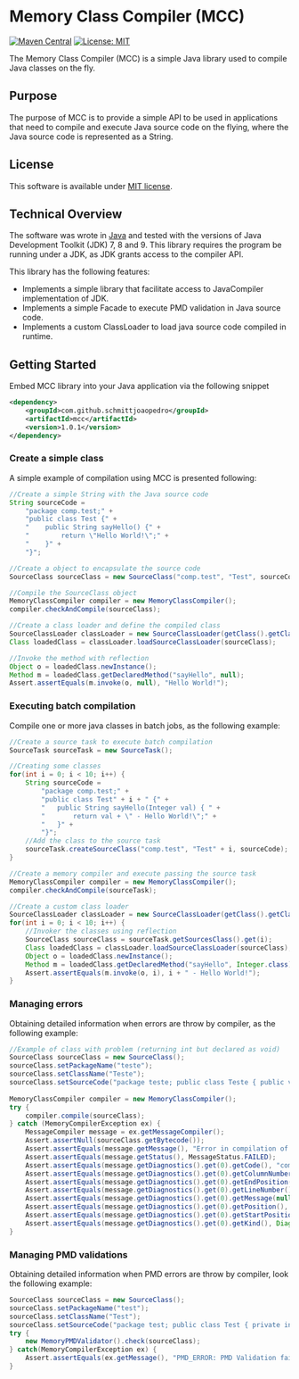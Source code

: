 # Memory Class Compiler (MCC)

[![Maven Central](https://maven-badges.herokuapp.com/maven-central/com.github.schmittjoaopedro/mcc/badge.svg?style=flat)](http://mvnrepository.com/artifact/com.github.schmittjoaopedro/mcc)
[![License: MIT](https://img.shields.io/badge/License-MIT-yellow.svg)](https://opensource.org/licenses/MIT)

The Memory Class Compiler (MCC) is a simple Java library used to compile Java classes on the fly.

## Purpose

The purpose of MCC is to provide a simple API to be used in applications that need to compile and execute Java source code on the flying, where the Java source code is represented as a String.

## License

This software is available under [MIT license](https://opensource.org/licenses/MIT).

## Technical Overview

The software was wrote in [Java](http://www.oracle.com/technetwork/java/javase/downloads/jdk9-downloads-3848520.html) and tested with the versions of Java Development Toolkit (JDK) 7, 8 and 9. This library requires the program be running under a JDK, as JDK grants access to the compiler API.

This library has the following features:
*	Implements a simple library that facilitate access to JavaCompiler implementation of JDK.
*	Implements a simple Facade to execute PMD validation in Java source code.
*	Implements a custom ClassLoader to load java source code compiled in runtime.

## Getting Started

Embed MCC library into your Java application via the following snippet
```xml
<dependency>
    <groupId>com.github.schmittjoaopedro</groupId>
    <artifactId>mcc</artifactId>
    <version>1.0.1</version>
</dependency>
```

### Create a simple class

A simple example of compilation using MCC is presented following:

```java
//Create a simple String with the Java source code
String sourceCode = 
	"package comp.test;" +
	"public class Test {" + 
	"    public String sayHello() {" +
	"        return \"Hello World!\";" +
	"    }" +
	"}";

//Create a object to encapsulate the source code
SourceClass sourceClass = new SourceClass("comp.test", "Test", sourceCode);

//Compile the SourceClass object
MemoryClassCompiler compiler = new MemoryClassCompiler();
compiler.checkAndCompile(sourceClass);

//Create a class loader and define the compiled class
SourceClassLoader classLoader = new SourceClassLoader(getClass().getClassLoader());
Class loadedClass = classLoader.loadSourceClassLoader(sourceClass);

//Invoke the method with reflection
Object o = loadedClass.newInstance();
Method m = loadedClass.getDeclaredMethod("sayHello", null);
Assert.assertEquals(m.invoke(o, null), "Hello World!");
```

### Executing batch compilation

Compile one or more java classes in batch jobs, as the following example:

```java
//Create a source task to execute batch compilation
SourceTask sourceTask = new SourceTask();

//Creating some classes
for(int i = 0; i < 10; i++) {
	String sourceCode = 
		"package comp.test;" + 
		"public class Test" + i + " {" +
		"	public String sayHello(Integer val) { " +
		"		return val + \" - Hello World!\";" +
		"	}" +
		"}";
	//Add the class to the source task
	sourceTask.createSourceClass("comp.test", "Test" + i, sourceCode);
}

//Create a memory compiler and execute passing the source task
MemoryClassCompiler compiler = new MemoryClassCompiler();
compiler.checkAndCompile(sourceTask);

//Create a custom class loader
SourceClassLoader classLoader = new SourceClassLoader(getClass().getClassLoader());
for(int i = 0; i < 10; i++) {
	//Invoker the classes using reflection
	SourceClass sourceClass = sourceTask.getSourcesClass().get(i);
	Class loadedClass = classLoader.loadSourceClassLoader(sourceClass);
	Object o = loadedClass.newInstance();
	Method m = loadedClass.getDeclaredMethod("sayHello", Integer.class);
	Assert.assertEquals(m.invoke(o, i), i + " - Hello World!");
}
```

### Managing errors

Obtaining detailed information when errors are throw by compiler, as the following example:

```java
//Example of class with problem (returning int but declared as void)
SourceClass sourceClass = new SourceClass();
sourceClass.setPackageName("teste");
sourceClass.setClassName("Teste");
sourceClass.setSourceCode("package teste; public class Teste { public void t() { return 2; } }");
        
MemoryClassCompiler compiler = new MemoryClassCompiler();
try {
	compiler.compile(sourceClass);
} catch (MemoryCompilerException ex) {
	MessageCompiler message = ex.getMessageCompiler();
	Assert.assertNull(sourceClass.getBytecode());
	Assert.assertEquals(message.getMessage(), "Error in compilation of class");
	Assert.assertEquals(message.getStatus(), MessageStatus.FAILED);
	Assert.assertEquals(message.getDiagnostics().get(0).getCode(), "compiler.err.prob.found.req");
	Assert.assertEquals(message.getDiagnostics().get(0).getColumnNumber(), 62);
	Assert.assertEquals(message.getDiagnostics().get(0).getEndPosition(), 62);
	Assert.assertEquals(message.getDiagnostics().get(0).getLineNumber(), 1);
	Assert.assertEquals(message.getDiagnostics().get(0).getMessage(null), "incompatible types: unexpected return value");
	Assert.assertEquals(message.getDiagnostics().get(0).getPosition(), 61);
	Assert.assertEquals(message.getDiagnostics().get(0).getStartPosition(), 61);
	Assert.assertEquals(message.getDiagnostics().get(0).getKind(), Diagnostic.Kind.ERROR);
}
```

### Managing PMD validations

Obtaining detailed information when PMD errors are throw by compiler, look the following example:

```java
SourceClass sourceClass = new SourceClass();
sourceClass.setPackageName("test");
sourceClass.setClassName("Test");
sourceClass.setSourceCode("package test; public class Test { private int t; }");
try {
	new MemoryPMDValidator().check(sourceClass);
} catch(MemoryCompilerException ex) {
	Assert.assertEquals(ex.getMessage(), "PMD_ERROR: PMD Validation failed\nTest : 1 : Avoid unused private fields such as 't'.\n");
}
```